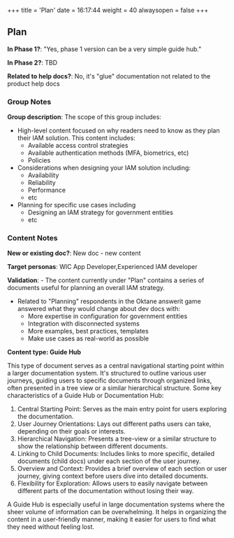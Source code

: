 +++
title = 'Plan'
date = 16:17:44
weight = 40
alwaysopen = false
+++

## Plan

**In Phase 1?**: "Yes, phase 1 version can be a very simple guide hub."

**In Phase 2?**: TBD

**Related to help docs?**: No, it's "glue" documentation not related to the product help docs


### Group Notes

**Group description**: The scope of this group includes:

- High-level content focused on why readers need to know as they plan their IAM solution. This content includes:
    - Available access control strategies
    - Available authentication methods (MFA, biometrics, etc)
    - Policies
- Considerations when designing your IAM solution including:
    - Availability
    - Reliability
    - Performance
    - etc
- Planning for specific use cases including
    - Designing an IAM strategy for government entities
    - etc

### Content Notes

**New or existing doc?**: New doc - new content

**Target personas**: WIC App Developer,Experienced IAM developer

**Validation**: - The content currently under "Plan" contains a series of documents useful for planning an overall IAM strategy.
- Related to "Planning"  respondents in the Oktane answerit game answered what they would change about dev docs with:
    - More expertise in configuration for government entities
    - Integration with disconnected systems
    - More examples, best practices, templates
    - Make use cases as real-world as possible

**Content type: Guide Hub**

This type of document serves as a central navigational starting point within a larger documentation system. It's structured to outline various user journeys, guiding users to specific documents through organized links, often presented in a tree view or a similar hierarchical structure. Some key characteristics of a Guide Hub or Documentation Hub:

1. Central Starting Point: Serves as the main entry point for users exploring the documentation.
2. User Journey Orientations: Lays out different paths users can take, depending on their goals or interests.
3. Hierarchical Navigation: Presents a tree-view or a similar structure to show the relationship between different documents.
4. Linking to Child Documents: Includes links to more specific, detailed documents (child docs) under each section of the user journey.
5. Overview and Context: Provides a brief overview of each section or user journey, giving context before users dive into detailed documents.
6. Flexibility for Exploration: Allows users to easily navigate between different parts of the documentation without losing their way.

A Guide Hub is especially useful in large documentation systems where the sheer volume of information can be overwhelming. It helps in organizing the content in a user-friendly manner, making it easier for users to find what they need without feeling lost.


